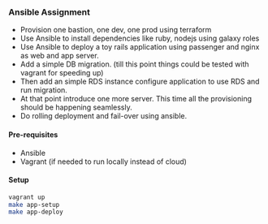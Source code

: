 ### Ansible Assignment

- Provision one bastion, one dev, one prod using terraform
- Use Ansible to install dependencies like ruby, nodejs using galaxy roles
- Use Ansible to deploy a toy rails application using passenger and nginx as web and app server.
- Add a simple DB migration.  (till this point things could be tested with vagrant for speeding up)
- Then add an simple RDS instance configure application to use RDS and  run migration.
- At that point introduce one more server. This time all the provisioning should be happening seamlessly.
- Do rolling deployment and fail-over using ansible.

#### Pre-requisites
- Ansible
- Vagrant (if needed to run locally instead of cloud)


#### Setup
```bash
vagrant up
make app-setup
make app-deploy
```